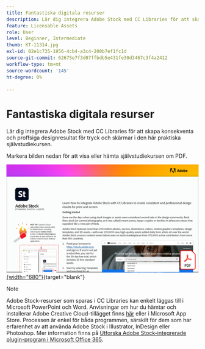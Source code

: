 ```yaml
---
title: Fantastiska digitala resurser
description: Lär dig integrera Adobe Stock med CC Libraries för att skapa konsekventa och professionella designresultat för tryck och skärmar i den här praktiska självstudiekursen
feature: Licensable Assets
role: User
level: Beginner, Intermediate
thumb: KT-11314.jpg
exl-id: 02e1c735-1956-4cb4-a3c4-200b7ef1fc1d
source-git-commit: 62675e7f3d07ffbdb5e431fe30d3467c3f4a2412
workflow-type: tm+mt
source-wordcount: '145'
ht-degree: 0%

---
```


# Fantastiska digitala resurser

Lär dig integrera Adobe Stock med CC Libraries för att skapa konsekventa och proffsiga designresultat för tryck och skärmar i den här praktiska självstudiekursen.

Markera bilden nedan för att visa eller hämta självstudiekursen om PDF.

[![Bild på första sidan av självstudiekursen](assets/Stunningdigitalassets.png){width="680"}](assets/Stunning-Digital-Assets.pdf){target="blank"}

>[!NOTE]
>
>Adobe Stock-resurser som sparas i CC Libraries kan enkelt läggas till i Microsoft PowerPoint och Word. Anvisningar om hur du hämtar och installerar Adobe Creative Cloud-tillägget finns [här](https://helpx.adobe.com/se/creative-cloud/help/libraries-addin-microsoft-office.html) eller i Microsoft App Store. Processen är enkel för båda programmen, särskilt för dem som har erfarenhet av att använda Adobe Stock i Illustrator, InDesign eller Photoshop. Mer information finns på [Utforska Adobe Stock-integrerade plugin-program i Microsoft Office 365](https://helpx.adobe.com/se/stock/help/microsoft-office-plug-ins.html).
